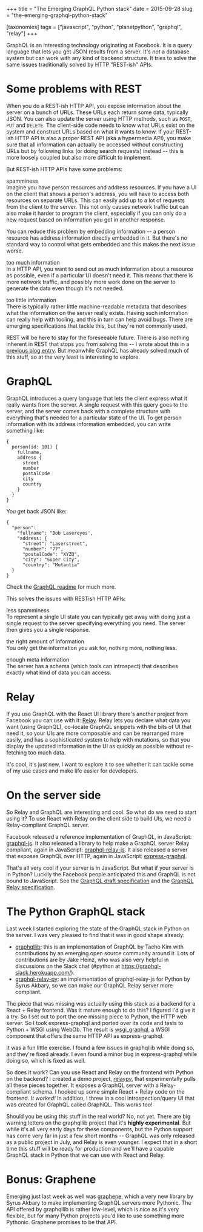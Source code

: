 +++
title = "The Emerging GraphQL Python stack"
date = 2015-09-28
slug = "the-emerging-graphql-python-stack"

[taxonomies]
tags = ["javascript", "python", "planetpython", "graphql", "relay"]
+++

GraphQL is an interesting technology originating at Facebook. It is a
query language that lets you get JSON results from a server. It's _not_
a database system but can work with any kind of backend structure. It
tries to solve the same issues traditionally solved by HTTP "REST-ish"
APIs.

# Some problems with REST

When you do a REST-ish HTTP API, you expose information about the server
on a bunch of URLs. These URLs each return some data, typically JSON.
You can also update the server using HTTP methods, such as `POST`, `PUT`
and `DELETE`. The client-side code needs to know what URLs exist on the
system and construct URLs based on what it wants to know. If your
REST-ish HTTP API is also a proper REST API (aka a hypermedia API), you
make sure that all information can actually be accessed without
constructing URLs but by following links (or doing search requests)
instead -- this is more loosely coupled but also more difficult to
implement.

But REST-ish HTTP APIs have some problems:

spamminess  
Imagine you have person resources and address resources. If you have a
UI on the client that shows a person's address, you will have to access
both resources on separate URLs. This can easily add up to a lot of
requests from the client to the server. This not only causes network
traffic but can also make it harder to program the client, especially if
you can only do a new request based on information you got in another
response.

You can reduce this problem by embedding information -- a person
resource has address information directly embedded in it. But there's no
standard way to control what gets embedded and this makes the next issue
worse.

too much information  
In a HTTP API, you want to send out as much information about a resource
as possible, even if a particular UI doesn't need it. This means that
there is more network traffic, and possibly more work done on the server
to generate the data even though it's not needed.

too little information  
There is typically rather little machine-readable metadata that
describes what the information on the server really exists. Having such
information can really help with tooling, and this in turn can help
avoid bugs. There are emerging specifications that tackle this, but
they're not commonly used.

REST will be here to stay for the foreseeable future. There is also
nothing inherent in REST that stops you from solving this -- I wrote
about this in a [previous blog
entry](@/posts/graphql-and-rest.md). But
meanwhile GraphQL has already solved much of this stuff, so at the very
least is interesting to explore.

# GraphQL

GraphQL introduces a query language that lets the client express what it
really wants from the server. A single request with this query goes to
the server, and the server comes back with a complete structure with
everything that's needed for a particular state of the UI. To get person
information with its address information embedded, you can write
something like:

    {
      person(id: 101) {
        fullname,
        address {
          street
          number
          postalCode
          city
          country
        }
      }
    }

You get back JSON like:

    {
      "person":
        "fullname": "Bob Lasereyes',
        "address: {
          "street": "Laserstreet",
          "number": "77",
          "postalCode": "XYZQ",
          "city": "Super City",
          "country": "Mutantia"
      }
    }

Check the [GraphQL
readme](https://github.com/facebook/graphql/blob/master/README.md) for
much more.

This solves the issues with RESTish HTTP APIs:

less spamminess  
To represent a single UI state you can typically get away with doing
just a single request to the server specifying everything you need. The
server then gives you a single response.

the right amount of information  
You only get the information you ask for, nothing more, nothing less.

enough meta information  
The server has a schema (which tools can introspect) that describes
exactly what kind of data you can access.

# Relay

If you use GraphQL with the React UI library there's another project
from Facebook you can use with it:
[Relay](https://facebook.github.io/relay/). Relay lets you declare what
data you want (using GraphQL), co-locate GraphQL snippets with the bits
of UI that need it, so your UIs are more composable and can be
rearranged more easily, and has a sophisticated system to help with
mutations, so that you display the updated information in the UI as
quickly as possible without re-fetching too much data.

It's cool, it's just new, I want to explore it to see whether it can
tackle some of my use cases and make life easier for developers.

# On the server side

So Relay and GraphQL are interesting and cool. So what do we need to
start using it? To use React with Relay on the client side to build UIs,
we need a Relay-compliant GraphQL server.

Facebook released a reference implementation of GraphQL, in JavaScript:
[graphql-js](https://github.com/graphql/graphql-js). It also released a
library to help make a GraphQL server Relay compliant, again in
JavaScript:
[graphql-relay-js](https://github.com/graphql/graphql-relay-js). It also
released a server that exposes GraphQL over HTTP, again in JavaScript:
[express-graphql](https://github.com/graphql/express-graphql).

That's all very cool if your server is in JavaScript. But what if your
server is in Python? Luckily the Facebook people anticipated this and
GraphQL is not bound to JavaScript. See the [GraphQL draft
specification](https://facebook.github.io/graphql/) and the [GraphQL
Relay
specification](https://facebook.github.io/relay/docs/graphql-relay-specification.html).

# The Python GraphQL stack

Last week I started exploring the state of the GraphQL stack in Python
on the server. I was very pleased to find that it was in good shape
already:

- [graphqllib](https://github.com/dittos/graphqllib): this is an
  implementation of GraphQL by Taeho Kim with contributions by an
  emerging open source community around it. Lots of contributions are by
  Jake Heinz, who was also very helpful in discussions on the Slack chat
  (<span class="title-ref">\#python</span> at
  <https://graphql-slack.herokuapp.com/>).
- [graphql-relay-py](https://github.com/syrusakbary/graphql-relay-py):
  an implementation of <span class="title-ref">graphql-relay-js</span>
  for Python by Syrus Akbary, so we can make our GraphQL Relay server
  more compliant.

The piece that was missing was actually using this stack as a backend
for a React + Relay frontend. Was it mature enough to do this? I figured
I'd give it a try. So I set out to port the one missing piece to Python,
the HTTP web server. So I took
<span class="title-ref">express-graphql</span> and ported over its code
and tests to Python + WSGI using WebOb. The result is
[wsgi_graphql](https://github.com/faassen/wsgi_graphql), a WSGI
component that offers the same HTTP API as
<span class="title-ref">express-graphql</span>.

It was a fun little exercise. I found a few issues in
<span class="title-ref">graphqllib</span> while doing so, and they're
fixed already. I even found a minor bug in
<span class="title-ref">express-graphql</span> while doing so, which is
fixed as well.

So does it work? Can you use React and Relay on the frontend with Python
on the backend? I created a demo project,
[relaypy](https://github.com/faassen/relaypy), that experimentally pulls
all these pieces together. It exposes a GraphQL server with a
Relay-compliant schema. I hooked up some simple React + Relay code on
the frontend. _It worked!_ In addition, I threw in a cool
introspection/query UI that was created for GraphQL called
<span class="title-ref">GraphiQL</span>. This works too!

Should you be using this stuff in the real world? No, not yet. There are
big warning letters on the graphqllib project that it's **highly
experimental**. But while it's all very early days for these components,
but the Python support has come very far in just a few short months --
GraphQL was only released as a public project in July, and Relay is even
younger. I expect that in a short time this stuff will be ready for
production and we'll have a capable GraphQL stack in Python that we can
use with React and Relay.

# Bonus: Graphene

Emerging just last week as well was
[graphene](https://github.com/syrusakbary/graphene), which a very new
library by Syrus Akbary to make implementing GraphQL servers more
Pythonic. The API offered by <span class="title-ref">graphqllib</span>
is rather low-level, which is nice as it's very flexible, but for many
Python projects you'd like to use something more Pythonic. Graphene
promises to be that API.
